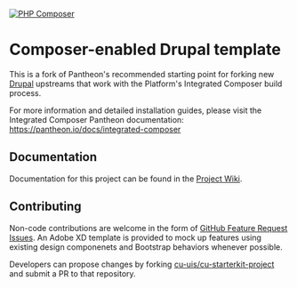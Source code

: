 [![PHP Composer](https://github.com/cu-uis/cu-starterkit-project/actions/workflows/php.yml/badge.svg)](https://github.com/cu-uis/cu-starterkit-project/actions/workflows/php.yml)

# Composer-enabled Drupal template

This is a fork of Pantheon's recommended starting point for forking new [Drupal](https://www.drupal.org/) upstreams
that work with the Platform's Integrated Composer build process. 

For more information and detailed installation guides, please visit the
Integrated Composer Pantheon documentation: https://pantheon.io/docs/integrated-composer

## Documentation

Documentation for this project can be found in the [Project Wiki](https://github.com/cu-uis/cu-starterkit-project/wiki).

## Contributing

Non-code contributions are welcome in the form of [GitHub Feature Request Issues](https://github.com/cu-uis/cu-starterkit-project/wiki/Feature-Requests). An Adobe XD template is provided to mock up features using existing design componenets and Bootstrap behaviors whenever possible.

Developers can propose changes by forking [cu-uis/cu-starterkit-project](https://github.com/cu-uis/cu-starterkit-project)
and submit a PR to that repository.
